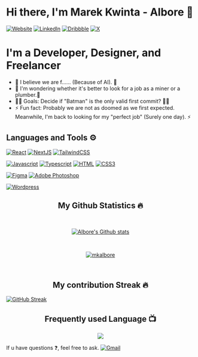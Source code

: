 # Hi there, I'm Marek Kwinta - Albore 👋

[![Website](https://img.shields.io/website?label=quint-5&style=for-the-badge&url=https%3A%2F%2Fcodestackr.com)](https://www.quint-5.com/)
[![LinkedIn](https://img.shields.io/badge/linkedin-%230077B5.svg?style=for-the-badge&logo=linkedin&logoColor=white)](https://www.linkedin.com/in/marek-kwinta-989b97231/?locale=en_US)
[![Dribbble](https://img.shields.io/badge/Dribbble-EA4C89?style=for-the-badge&logo=dribbble&logoColor=white)](https://dribbble.com/Albore)
[![X](https://img.shields.io/badge/X-%23000000.svg?style=for-the-badge&logo=X&logoColor=white)](https://twitter.com/MarekKwinta_)

# I'm a Developer, Designer, and Freelancer

- 📝 I believe we are f...... (Because of AI). 📝
- 👯 I'm wondering whether it's better to look for a job as a miner or a plumber.👯
- 👨‍💻 Goals: Decide if "Batman" is the only valid first commit? 👨‍💻
- ⚡ Fun fact: Probably we are not as doomed as we first expected. Meanwhile, I'm back to looking for my "perfect job" (Surely one day). ⚡

## Languages and Tools ⚙️

<p>
<a href="#"><img alt="React" src="https://img.shields.io/badge/react-%2320232a.svg?style=for-the-badge&logo=react&logoColor=%2361DAFB"></a>
<a href="#"><img alt="NextJS" src="https://img.shields.io/badge/Next-black?style=for-the-badge&logo=next.js&logoColor=white"></a>
<a href="#"><img alt="TailwindCSS" src="https://img.shields.io/badge/tailwindcss-%2338B2AC.svg?style=for-the-badge&logo=tailwind-css&logoColor=white"></a>

<a href="#"><img alt="Javascript" src="https://img.shields.io/badge/JavaScript-323330?style=for-the-badge&logo=javascript&logoColor=F7DF1E"></a>
<a href="#"><img alt="Typescript" src="https://img.shields.io/badge/TypeScript-007ACC?style=for-the-badge&logo=typescript&logoColor=white"></a>
<a href="#"><img alt="HTML" src="https://img.shields.io/badge/html5-%23E34F26.svg?style=for-the-badge&logo=html5&logoColor=white"></a>
<a href="#"><img alt="CSS3" src="https://img.shields.io/badge/css3-%231572B6.svg?style=for-the-badge&logo=css3&logoColor=white"></a>

<a href="#"><img alt="Figma" src="https://img.shields.io/badge/figma-%23F24E1E.svg?style=for-the-badge&logo=figma&logoColor=white"></a>
<a href="#"><img alt="Adobe Photoshop" src="https://img.shields.io/badge/adobe%20photoshop-%2331A8FF.svg?style=for-the-badge&logo=adobe%20photoshop&logoColor=white"></a>

<a href="#"><img alt="Wordpress" src="https://img.shields.io/badge/WordPress-%23117AC9.svg?style=for-the-badge&logo=WordPress&logoColor=white"></a>

</p>

<h2 align="center">My Github Statistics 🔥</h2>   
<br>
<p align="center">
<a href="https://github.com/mkalbore">
<img align="center" alt="Albore's Github stats"
src="https://github-readme-stats.vercel.app/api?username=mkalbore&show_icons=true&bg_color=00000000"/>
</a>
   </p>
 <br>
  <p align="center"> 
  <a href="https://github.com/ryo-ma/github-profile-trophy">
    <img src="https://github-profile-trophy.vercel.app/?username=mkalbore&theme=onedark" alt="mkalbore" /> 
  </a>
</p>
 <br>

 <h2 align="center">My contribution Streak 🔥</h2>
<a href="https://git.io/streak-stats"><img align="center" src="https://github-readme-streak-stats.herokuapp.com?user=mkalbore&theme=cobalt&hide_border=true" alt="GitHub Streak" /></a>
 
  <h2 align="center">Frequently used Language 📺</h2>
<p align="center">
  <a href="https://github.com/Iamtripathisatyam/github-readme-streak-stats">
    <img src="https://github-readme-stats-sigma-five.vercel.app/api/top-langs/?username=mkalbore&theme=dark&hide_border=true&background=22272e&stroke=0000"/>
  </a>
 </p>

If u have questions ❓, feel free to ask. [![Gmail](https://img.shields.io/badge/Gmail-D14836?style=for-the-badge&logo=gmail&logoColor=white)](mailto:quint.biuro@gmail.com)
